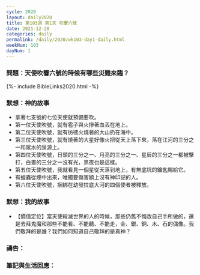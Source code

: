 ```yaml
---
cycle: 2020
layout: daily2020
title: 第103週 第1天 吹響六號
date: 2021-12-20
categories: daily
permalink: /daily/2020/wk103-day1-daily.html
weekNum: 103
dayNum: 1
---
```


### 問題：天使吹響六號的時候有哪些災難來臨？

{%- include BibleLinks2020.html -%}

### 默想：神的故事
+	拿著七支號的七位天使就預備要吹。
+	第一位天使吹號，就有雹子與火摻著血丟在地上。
+	第二位天使吹號，就有彷彿火燒著的大山扔在海中。
+	第三位天使吹號，就有燒著的大星好像火把從天上落下來，落在江河的三分之一和眾水的泉源上。
+	第四位天使吹號，日頭的三分之一、月亮的三分之一、星辰的三分之一都被擊打，白晝的三分之一沒有光，黑夜也是這樣。
+	第五位天使吹號，我就看見一個星從天落到地上，有無底坑的鑰匙賜給它。
+	有蝗蟲從煙中出來，唯獨要傷害額上沒有神印記的人。
+	第六位天使吹號，捆綁在幼發拉底大河的四個使者被釋放。

### 默想：我的故事
+	【價值定位】當天使殺滅世界的人的時候，那些仍舊不悔改自己手所做的，還是去拜鬼魔和那些不能看、不能聽、不能走，金、銀、銅、木、石的偶像。我們敬拜的是誰？我們如何知道自己敬拜的是真神？

### 禱告：

### 筆記與生活回應：
